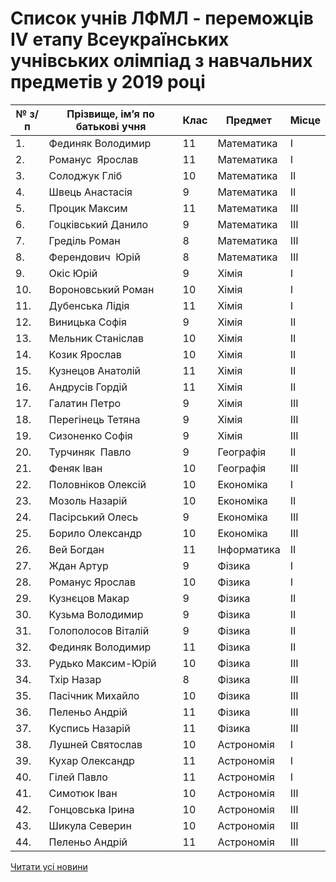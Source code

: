 
# Список учнів ЛФМЛ - переможців  ІV етапу Всеукраїнських учнівських олімпіад з навчальних предметів у 2019 році
| № з/п | Прізвище, ім’я по батькові учня | Клас |   Предмет   | Місце |
| --- | --- | --- | --- | --- |
|  1.   |        Фединяк Володимир        |  11  | Математика  |   I   |
|  2.   |        Романус  Ярослав         |  11  | Математика  |   I   |
|  3.   |          Солоджук Гліб          |  10  | Математика  |  II   |
|  4.   |         Швець Анастасія         |  9   | Математика  |  II   |
|  5.   |          Процик Максим          |  11  | Математика  |  III  |
|  6.   |       Гоцківський Данило        |  9   | Математика  |  III  |
|  7.   |          Греділь Роман          |  8   | Математика  |  III  |
|  8.   |        Ферендович  Юрій         |  8   | Математика  |  III  |
|  9.   |            Окіс Юрій            |  9   |    Хімія    |   I   |
|  10.  |       Вороновський Роман        |  10  |    Хімія    |   I   |
|  11.  |         Дубенська Лідія         |  11  |    Хімія    |   I   |
|  12.  |         Виницька Софія          |  9   |    Хімія    |  II   |
|  13.  |        Мельник Станіслав        |  10  |    Хімія    |  II   |
|  14.  |          Козик Ярослав          |  10  |    Хімія    |  II   |
|  15.  |        Кузнецов Анатолій        |  11  |    Хімія    |  II   |
|  16.  |         Андрусів Гордій         |  11  |    Хімія    |  II   |
|  17.  |          Галатин Петро          |  9   |    Хімія    |  III  |
|  18.  |        Перегінець Тетяна        |  9   |    Хімія    |  III  |
|  19.  |         Сизоненко Софія         |  9   |    Хімія    |  III  |
|  20.  |         Турчиняк  Павло         |  9   |  Географія  |  II   |
|  21.  |           Феняк Іван            |  10  |  Географія  |  III  |
|  22.  |       Половніков Олексій        |  10  |  Економіка  |   I   |
|  23.  |         Мозоль Назарій          |  10  |  Економіка  |  II   |
|  24.  |        Пасірський Олесь         |  9   |  Економіка  |  III  |
|  25.  |        Борило Олександр         |  10  |  Економіка  |  III  |
|  26.  |           Вей Богдан            |  11  | Інформатика |  II   |
|  27.  |           Ждан Артур            |  9   |   Фізика    |   I   |
|  28.  |         Романус Ярослав         |  10  |   Фізика    |   I   |
|  29.  |         Кузнєцов Макар          |  9   |   Фізика    |  II   |
|  30.  |        Кузьма Володимир         |  9   |   Фізика    |  II   |
|  31.  |       Голополосов Віталій       |  9   |   Фізика    |  II   |
|  32.  |        Фединяк Володимир        |  11  |   Фізика    |  II   |
|  33.  |       Рудько Максим-Юрій        |  10  |   Фізика    |  III  |
|  34.  |           Тхір Назар            |  8   |   Фізика    |  III  |
|  35.  |        Пасічник Михайло         |  10  |   Фізика    |  III  |
|  36.  |         Пеленьо Андрій          |  11  |   Фізика    |  III  |
|  37.  |         Куспись Назарій         |  11  |   Фізика    |  III  |
|  38.  |        Лушней Святослав         |  10  | Астрономія  |   I   |
|  39.  |         Кухар Олександр         |  11  | Астрономія  |   I   |
|  40.  |           Гілей Павло           |  11  | Астрономія  |   I   |
|  41.  |          Симотюк Іван           |  10  | Астрономія  |  III  |
|  42.  |        Гонцовська Ірина         |  10  | Астрономія  |  III  |
|  43.  |         Шикула Северин          |  10  | Астрономія  |  III  |
|  44.  |         Пеленьо Андрій          |  11  | Астрономія  |  III  |
[Читати усі новини](/news)
       